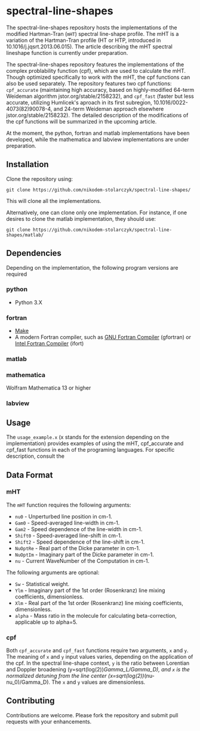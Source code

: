# spectral-line-shapes

The spectral-line-shapes repository hosts the implementations of the modified Hartman-Tran (`mHT`) spectral line-shape profile. The mHT is a variation of the Hartman-Tran profile (HT or HTP, introduced in 10.1016/j.jqsrt.2013.06.015). The article describing the mHT spectral lineshape function is currently under preparation.

The spectral-line-shapes repository features the implementations of the complex problability function (cpf), which are used to calculate the mHT. Though optimized specifically to work with the mHT, the cpf functions can also be used separately. The repository features two cpf functions: `cpf_accurate` (maintaining high accuracy, based on highly-modified 64-term Weideman algorithm jstor.org/stable/2158232), and `cpf_fast` (faster but less accurate, utilizing Humlicek's aproach in its first subregion, 10.1016/0022-4073(82)90078-4, and 24-term Weideman approach elsewhere jstor.org/stable/2158232). The detailed description of the modifications of the cpf functions will be summarized in the upcoming article.

At the moment, the python, fortran and matlab implementations have been developed, while the mathematica and labview implementations are under preparation.

## Installation

Clone the repository using:

```
git clone https://github.com/nikodem-stolarczyk/spectral-line-shapes/
```
This will clone all the implementations.

Alternatively, one can clone only one implementation. For instance, if one desires to clone the matlab implementation, they should use:

```
git clone https://github.com/nikodem-stolarczyk/spectral-line-shapes/matlab/
```
 
## Dependencies

Depending on the implementation, the following program versions are required

### python
- Python 3.X
### fortran
- [Make](https://www.gnu.org/software/make/)
- A modern Fortran compiler, such as [GNU Fortran Compiler](https://gcc.gnu.org/wiki/GFortran) (gfortran) or
 [Intel Fortran Compiler](https://software.intel.com/content/www/us/en/develop/tools/oneapi/components/fortran-compiler.html) (ifort)
### matlab

### mathematica
Wolfram Mathematica 13 or higher 

### labview

## Usage

The `usage_example.x` (x stands for the extension depending on the implementation) provides examples of using the mHT, cpf_accurate and cpf_fast functions in each of the programing languages. For specific description, consult the 

## Data Format

### mHT 

The `mHT` function requires the following arguments:
- `nu0` - Unperturbed line position in cm-1.
- `Gam0` - Speed-averaged line-width in cm-1.
- `Gam2` - Speed dependence of the line-width in cm-1.
- `Shift0` - Speed-averaged line-shift in cm-1.
- `Shift2` - Speed dependence of the line-shift in cm-1.
- `NuOptRe` - Real part of the Dicke parameter in cm-1.
- `NuOptIm` - Imaginary part of the Dicke parameter in cm-1.
- `nu` - Current WaveNumber of the Computation in cm-1.

The following arguments are optional:
- `Sw` - Statistical weight.
- `Ylm` - Imaginary part of the 1st order (Rosenkranz) line mixing coefficients, dimensionless.
- `Xlm` - Real part of the 1st order (Rosenkranz) line mixing coefficients, dimensionless.
- `alpha` - Mass ratio in the molecule for calculating beta-correction, applicable up to alpha=5.

### cpf

Both `cpf_accurate` and `cpf_fast` functions require two arguments, `x` and `y`. The meaning of `x` and `y` input values varies, depending on the application of the cpf. In the spectral line-shape context, `y` is the ratio between Lorentian and Doppler broadening (y=sqrt(log(2))*Gamma_L/Gamma_D), and `x` is the normalized detuning from the line center (x=sqrt(log(2))*(nu-nu_0)/Gamma_D). The `x` and `y` values are dimensionless.    

## Contributing

Contributions are welcome. Please fork the repository and submit pull requests with your enhancements.
